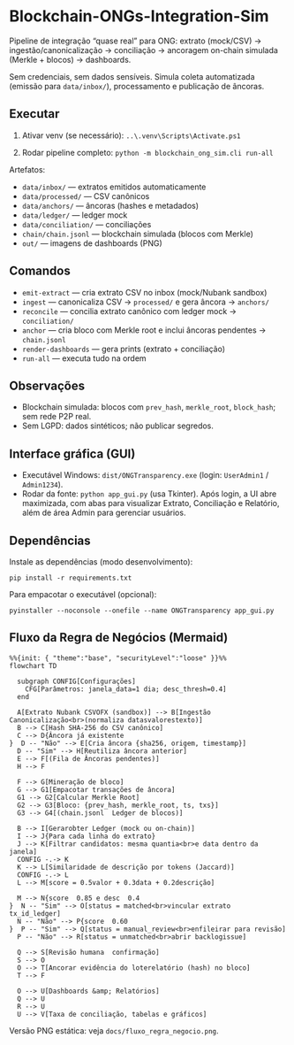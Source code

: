 # Blockchain-ONGs-Integration-Sim

Pipeline de integração “quase real” para ONG: extrato (mock/CSV) → ingestão/canonicalização → conciliação → ancoragem on-chain simulada (Merkle + blocos) → dashboards.

Sem credenciais, sem dados sensíveis. Simula coleta automatizada (emissão para `data/inbox/`), processamento e publicação de âncoras.

## Executar

1) Ativar venv (se necessário):
   `..\.venv\Scripts\Activate.ps1`

2) Rodar pipeline completo:
   `python -m blockchain_ong_sim.cli run-all`

Artefatos:
- `data/inbox/` — extratos emitidos automaticamente
- `data/processed/` — CSV canônicos
- `data/anchors/` — âncoras (hashes e metadados)
- `data/ledger/` — ledger mock
- `data/conciliation/` — conciliações
- `chain/chain.jsonl` — blockchain simulada (blocos com Merkle)
- `out/` — imagens de dashboards (PNG)

## Comandos
- `emit-extract` — cria extrato CSV no inbox (mock/Nubank sandbox)
- `ingest` — canonicaliza CSV → `processed/` e gera âncora → `anchors/`
- `reconcile` — concilia extrato canônico com ledger mock → `conciliation/`
- `anchor` — cria bloco com Merkle root e inclui âncoras pendentes → `chain.jsonl`
- `render-dashboards` — gera prints (extrato + conciliação)
- `run-all` — executa tudo na ordem

## Observações
- Blockchain simulada: blocos com `prev_hash`, `merkle_root`, `block_hash`; sem rede P2P real.
- Sem LGPD: dados sintéticos; não publicar segredos.

## Interface gráfica (GUI)
- Executável Windows: `dist/ONGTransparency.exe` (login: `UserAdmin1` / `Admin1234`).
- Rodar da fonte: `python app_gui.py` (usa Tkinter). Após login, a UI abre maximizada, com abas para visualizar Extrato, Conciliação e Relatório, além de área Admin para gerenciar usuários.

## Dependências
Instale as dependências (modo desenvolvimento):

```
pip install -r requirements.txt
```

Para empacotar o executável (opcional):

```
pyinstaller --noconsole --onefile --name ONGTransparency app_gui.py
```

## Fluxo da Regra de Negócios (Mermaid)

```mermaid
%%{init: { "theme":"base", "securityLevel":"loose" }}%%
flowchart TD

  subgraph CONFIG[Configurações]
    CFG[Parâmetros: janela_data=1 dia; desc_thresh=0.4]
  end

  A[Extrato Nubank CSVOFX (sandbox)] --> B[Ingestão  Canonicalização<br>(normaliza datasvalorestexto)]
  B --> C[Hash SHA-256 do CSV canônico]
  C --> D{Âncora já existente
}  D -- "Não" --> E[Cria âncora {sha256, origem, timestamp}]
  D -- "Sim" --> H[Reutiliza âncora anterior]
  E --> F[(Fila de Âncoras pendentes)]
  H --> F

  F --> G[Mineração de bloco]
  G --> G1[Empacotar transações de âncora]
  G1 --> G2[Calcular Merkle Root]
  G2 --> G3[Bloco: {prev_hash, merkle_root, ts, txs}]
  G3 --> G4[(chain.jsonl  Ledger de blocos)]

  B --> I[Gerarobter Ledger (mock ou on-chain)]
  I --> J{Para cada linha do extrato}
  J --> K[Filtrar candidatos: mesma quantia<br>e data dentro da janela]
  CONFIG -.-> K
  K --> L[Similaridade de descrição por tokens (Jaccard)]
  CONFIG -.-> L
  L --> M[score = 0.5valor + 0.3data + 0.2descrição]

  M --> N{score  0.85 e desc  0.4
}  N -- "Sim" --> O[status = matched<br>vincular extrato  tx_id_ledger]
  N -- "Não" --> P{score  0.60
}  P -- "Sim" --> Q[status = manual_review<br>enfileirar para revisão]
  P -- "Não" --> R[status = unmatched<br>abrir backlogissue]

  Q --> S[Revisão humana  confirmação]
  S --> O
  O --> T[Ancorar evidência do loterelatório (hash) no bloco]
  T --> F

  O --> U[Dashboards &amp; Relatórios]
  Q --> U
  R --> U
  U --> V[Taxa de conciliação, tabelas e gráficos]
```

Versão PNG estática: veja `docs/fluxo_regra_negocio.png`.
